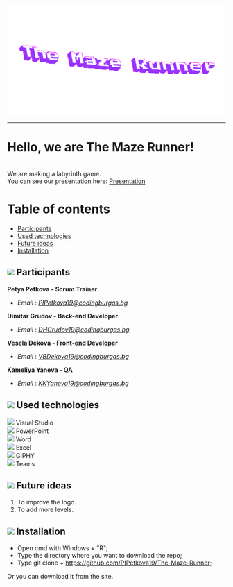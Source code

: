 <img src= "images/logo1.gif" width="900">

---

# Hello, we are The Maze Runner!
<br>
We are making a labyrinth game. <br>
You can see our presentation here:
<a href="Presentation and Documentation/Presentation.pptx" >Presentation</a>

# Table of contents
 
+ [Participants](#participants)
+ [Used technologies](#used-technologies)
+ [Future ideas](#future-ideas)
+ [Installation](#installation)
 

## <img src = "https://user-images.githubusercontent.com/63718742/137624023-85e28503-7a5c-46df-98eb-962b103cf845.png" width = "25"> Participants <a name = "participants"></a>

**Petya Petkova - Scrum Trainer**
- *Email* : [*PIPetkova19@codingburgas.bg*](mailto:PIPetkova19@codingburgas.bg)

**Dimitar Grudov - Back-end Developer**
- *Email* : [*DHGrudov19@codingburgas.bg*](mailto:DHGrudov19@codingburgas.bg)

**Vesela Dekova - Front-end Developer**
- *Email* : [*VBDekova19@codingburgas.bg*](mailto:VBDekova19@codingburgas.bg)

**Kameliya Yaneva - QA**
- *Email* : [*KKYaneva19@codingburgas.bg*](mailto:KKYaneva19@codingburgas.bg)


 

## <img src = "https://user-images.githubusercontent.com/63718742/137624023-85e28503-7a5c-46df-98eb-962b103cf845.png" width = "25"> Used technologies <a name = "used-technologies"></a>

 


<img src = "https://upload.wikimedia.org/wikipedia/commons/thumb/5/59/Visual_Studio_Icon_2019.svg/1200px-Visual_Studio_Icon_2019.svg.png"  width = "20"> Visual Studio  <br>
<img src = "https://upload.wikimedia.org/wikipedia/commons/3/3b/Microsoft_PowerPoint_Logo.png" width ="25"> PowerPoint <br> 
<img src = "https://logodownload.org/wp-content/uploads/2018/10/word-logo-1-1.png" width= "25"> Word <br>
<img src = "https://upload.wikimedia.org/wikipedia/commons/thumb/3/34/Microsoft_Office_Excel_%282019%E2%80%93present%29.svg/2203px-Microsoft_Office_Excel_%282019%E2%80%93present%29.svg.png" width= "23"> Excel <br>
<img src = "https://user-images.githubusercontent.com/63718742/137623858-1017422b-0d92-4e82-9763-21b93d61b770.png" width= "20"> GIPHY <br>
<img src = "https://heliocentrix.co.uk/wp-content/uploads/2020/04/microsoft-teams-logo-png_480-480.png" width = "25"> Teams <br>
 

## <img src = "https://user-images.githubusercontent.com/63718742/137624023-85e28503-7a5c-46df-98eb-962b103cf845.png" width = "25"> Future ideas <a name = "future-ideas"></a>

 

1. To improve the logo. <br>
2. To add more levels. <br>

 

## <img src = "https://user-images.githubusercontent.com/63718742/137624023-85e28503-7a5c-46df-98eb-962b103cf845.png" width = "25"> Installation
<a name = "installation"></a>


 

 - Open cmd with Windows + "R"; <br>
 - Type the directory where you want to download the repo; <br>
 - Type git clone + https://github.com/PIPetkova19/The-Maze-Runner; <br>
 
Or you can download it from the site.